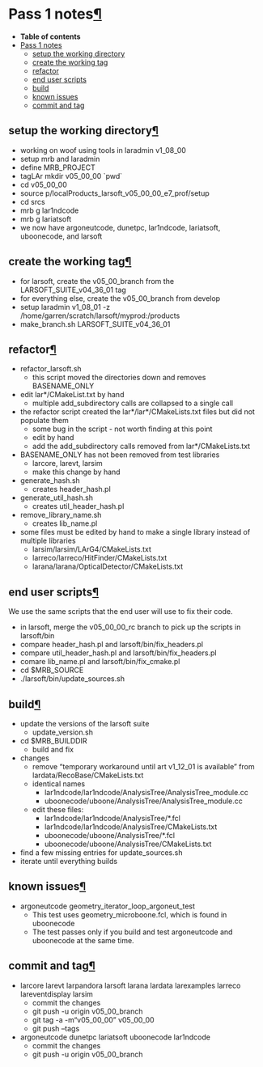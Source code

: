 Pass 1 notes[¶](#Pass-1-notes)
==============================

-   **Table of contents**
-   [Pass 1 notes](#Pass-1-notes)
    -   [setup the working directory](#setup-the-working-directory)
    -   [create the working tag](#create-the-working-tag)
    -   [refactor](#refactor)
    -   [end user scripts](#end-user-scripts)
    -   [build](#build)
    -   [known issues](#known-issues)
    -   [commit and tag](#commit-and-tag)


setup the working directory[¶](#setup-the-working-directory)
------------------------------------------------------------

-   working on woof using tools in laradmin v1\_08\_00
-   setup mrb and laradmin
-   define MRB\_PROJECT
-   tagLAr mkdir v05\_00\_00 \`pwd\`
-   cd v05\_00\_00
-   source p/localProducts\_larsoft\_v05\_00\_00\_e7\_prof/setup
-   cd srcs
-   mrb g lar1ndcode
-   mrb g lariatsoft
-   we now have argoneutcode, dunetpc, lar1ndcode, lariatsoft, uboonecode, and larsoft


create the working tag[¶](#create-the-working-tag)
--------------------------------------------------

-   for larsoft, create the v05\_00\_branch from the LARSOFT\_SUITE\_v04\_36\_01 tag
-   for everything else, create the v05\_00\_branch from develop
-   setup laradmin v1\_08\_01 -z /home/garren/scratch/larsoft/myprod:/products
-   make\_branch.sh LARSOFT\_SUITE\_v04\_36\_01


refactor[¶](#refactor)
----------------------

-   refactor\_larsoft.sh
    -   this script moved the directories down and removes BASENAME\_ONLY
-   edit lar\*/CMakeList.txt by hand
    -   multiple add\_subdirectory calls are collapsed to a single call
-   the refactor script created the lar\*/lar\*/CMakeLists.txt files but did not populate them
    -   some bug in the script - not worth finding at this point
    -   edit by hand
    -   add the add\_subdirectory calls removed from lar\*/CMakeLists.txt
-   BASENAME\_ONLY has not been removed from test libraries
    -   larcore, larevt, larsim
    -   make this change by hand
-   generate\_hash.sh
    -   creates header\_hash.pl
-   generate\_util\_hash.sh
    -   creates util\_header\_hash.pl
-   remove\_library\_name.sh
    -   creates lib\_name.pl
-   some files must be edited by hand to make a single library instead of multiple libraries
    -   larsim/larsim/LArG4/CMakeLists.txt
    -   larreco/larreco/HitFinder/CMakeLists.txt
    -   larana/larana/OpticalDetector/CMakeLists.txt


end user scripts[¶](#end-user-scripts)
--------------------------------------

We use the same scripts that the end user will use to fix their code.

-   in larsoft, merge the v05\_00\_00\_rc branch to pick up the scripts in larsoft/bin
-   compare header\_hash.pl and larsoft/bin/fix\_headers.pl
-   compare util\_header\_hash.pl and larsoft/bin/fix\_headers.pl
-   comare lib\_name.pl and larsoft/bin/fix\_cmake.pl
-   cd \$MRB\_SOURCE
-   ./larsoft/bin/update\_sources.sh


build[¶](#build)
----------------

-   update the versions of the larsoft suite
    -   update\_version.sh
-   cd \$MRB\_BUILDDIR
    -   build and fix
-   changes
    -   remove “temporary workaround until art v1\_12\_01 is available” from lardata/RecoBase/CMakeLists.txt
    -   identical names
        -   lar1ndcode/lar1ndcode/AnalysisTree/AnalysisTree\_module.cc
        -   uboonecode/uboone/AnalysisTree/AnalysisTree\_module.cc
    -   edit these files:
        -   lar1ndcode/lar1ndcode/AnalysisTree/\*.fcl
        -   lar1ndcode/lar1ndcode/AnalysisTree/CMakeLists.txt
        -   uboonecode/uboone/AnalysisTree/\*.fcl
        -   uboonecode/uboone/AnalysisTree/CMakeLists.txt
-   find a few missing entries for update\_sources.sh
-   iterate until everything builds


known issues[¶](#known-issues)
------------------------------

-   argoneutcode geometry\_iterator\_loop\_argoneut\_test
    -   This test uses geometry\_microboone.fcl, which is found in uboonecode
    -   The test passes only if you build and test argoneutcode and uboonecode at the same time.


commit and tag[¶](#commit-and-tag)
----------------------------------

-   larcore larevt larpandora larsoft larana lardata larexamples larreco lareventdisplay larsim
    -   commit the changes
    -   git push -u origin v05\_00\_branch
    -   git tag -a -m“v05\_00\_00” v05\_00\_00
    -   git push –tags
-   argoneutcode dunetpc lariatsoft uboonecode lar1ndcode
    -   commit the changes
    -   git push -u origin v05\_00\_branch
